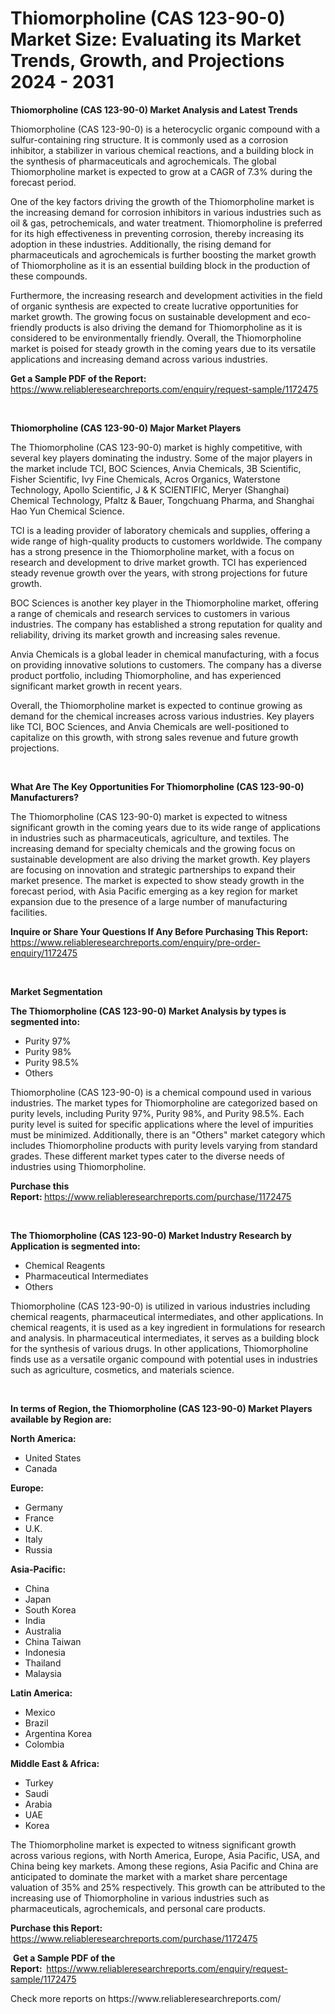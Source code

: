 <p><h1>Thiomorpholine (CAS 123-90-0) Market Size: Evaluating its Market Trends, Growth, and Projections 2024 - 2031</h1></p><p><strong>Thiomorpholine (CAS 123-90-0) Market Analysis and Latest Trends</strong></p>
<p><p>Thiomorpholine (CAS 123-90-0) is a heterocyclic organic compound with a sulfur-containing ring structure. It is commonly used as a corrosion inhibitor, a stabilizer in various chemical reactions, and a building block in the synthesis of pharmaceuticals and agrochemicals. The global Thiomorpholine market is expected to grow at a CAGR of 7.3% during the forecast period.</p><p>One of the key factors driving the growth of the Thiomorpholine market is the increasing demand for corrosion inhibitors in various industries such as oil & gas, petrochemicals, and water treatment. Thiomorpholine is preferred for its high effectiveness in preventing corrosion, thereby increasing its adoption in these industries. Additionally, the rising demand for pharmaceuticals and agrochemicals is further boosting the market growth of Thiomorpholine as it is an essential building block in the production of these compounds.</p><p>Furthermore, the increasing research and development activities in the field of organic synthesis are expected to create lucrative opportunities for market growth. The growing focus on sustainable development and eco-friendly products is also driving the demand for Thiomorpholine as it is considered to be environmentally friendly. Overall, the Thiomorpholine market is poised for steady growth in the coming years due to its versatile applications and increasing demand across various industries.</p></p>
<p><strong>Get a Sample PDF of the Report:&nbsp;</strong> <a href="https://www.reliableresearchreports.com/enquiry/request-sample/1172475">https://www.reliableresearchreports.com/enquiry/request-sample/1172475</a></p>
<p>&nbsp;</p>
<p><strong>Thiomorpholine (CAS 123-90-0) Major Market Players</strong></p>
<p><p>The Thiomorpholine (CAS 123-90-0) market is highly competitive, with several key players dominating the industry. Some of the major players in the market include TCI, BOC Sciences, Anvia Chemicals, 3B Scientific, Fisher Scientific, Ivy Fine Chemicals, Acros Organics, Waterstone Technology, Apollo Scientific, J & K SCIENTIFIC, Meryer (Shanghai) Chemical Technology, Pfaltz & Bauer, Tongchuang Pharma, and Shanghai Hao Yun Chemical Science.</p><p>TCI is a leading provider of laboratory chemicals and supplies, offering a wide range of high-quality products to customers worldwide. The company has a strong presence in the Thiomorpholine market, with a focus on research and development to drive market growth. TCI has experienced steady revenue growth over the years, with strong projections for future growth.</p><p>BOC Sciences is another key player in the Thiomorpholine market, offering a range of chemicals and research services to customers in various industries. The company has established a strong reputation for quality and reliability, driving its market growth and increasing sales revenue.</p><p>Anvia Chemicals is a global leader in chemical manufacturing, with a focus on providing innovative solutions to customers. The company has a diverse product portfolio, including Thiomorpholine, and has experienced significant market growth in recent years.</p><p>Overall, the Thiomorpholine market is expected to continue growing as demand for the chemical increases across various industries. Key players like TCI, BOC Sciences, and Anvia Chemicals are well-positioned to capitalize on this growth, with strong sales revenue and future growth projections.</p></p>
<p>&nbsp;</p>
<p><strong>What Are The Key Opportunities For Thiomorpholine (CAS 123-90-0) Manufacturers?</strong></p>
<p><p>The Thiomorpholine (CAS 123-90-0) market is expected to witness significant growth in the coming years due to its wide range of applications in industries such as pharmaceuticals, agriculture, and textiles. The increasing demand for specialty chemicals and the growing focus on sustainable development are also driving the market growth. Key players are focusing on innovation and strategic partnerships to expand their market presence. The market is expected to show steady growth in the forecast period, with Asia Pacific emerging as a key region for market expansion due to the presence of a large number of manufacturing facilities.</p></p>
<p><strong>Inquire or Share Your Questions If Any Before Purchasing This Report:</strong> <a href="https://www.reliableresearchreports.com/enquiry/pre-order-enquiry/1172475">https://www.reliableresearchreports.com/enquiry/pre-order-enquiry/1172475</a></p>
<p>&nbsp;</p>
<p><strong>Market Segmentation</strong></p>
<p><strong>The Thiomorpholine (CAS 123-90-0) Market Analysis by types is segmented into:</strong></p>
<p><ul><li>Purity 97%</li><li>Purity 98%</li><li>Purity 98.5%</li><li>Others</li></ul></p>
<p><p>Thiomorpholine (CAS 123-90-0) is a chemical compound used in various industries. The market types for Thiomorpholine are categorized based on purity levels, including Purity 97%, Purity 98%, and Purity 98.5%. Each purity level is suited for specific applications where the level of impurities must be minimized. Additionally, there is an "Others" market category which includes Thiomorpholine products with purity levels varying from standard grades. These different market types cater to the diverse needs of industries using Thiomorpholine.</p></p>
<p><strong>Purchase this Report:&nbsp;</strong><a href="https://www.reliableresearchreports.com/purchase/1172475">https://www.reliableresearchreports.com/purchase/1172475</a></p>
<p>&nbsp;</p>
<p><strong>The Thiomorpholine (CAS 123-90-0) Market Industry Research by Application is segmented into:</strong></p>
<p><ul><li>Chemical Reagents</li><li>Pharmaceutical Intermediates</li><li>Others</li></ul></p>
<p><p>Thiomorpholine (CAS 123-90-0) is utilized in various industries including chemical reagents, pharmaceutical intermediates, and other applications. In chemical reagents, it is used as a key ingredient in formulations for research and analysis. In pharmaceutical intermediates, it serves as a building block for the synthesis of various drugs. In other applications, Thiomorpholine finds use as a versatile organic compound with potential uses in industries such as agriculture, cosmetics, and materials science.</p></p>
<p>&nbsp;</p>
<p><strong>In terms of Region, the Thiomorpholine (CAS 123-90-0) Market Players available by Region are:</strong></p>
<p>
    <p> <strong> North America: </strong>
        <ul>
            <li>United States</li>
            <li>Canada</li>
        </ul>
        </p> 
    <p> <strong> Europe: </strong>
        <ul>
            <li>Germany</li>
            <li>France</li>
            <li>U.K.</li>
            <li>Italy</li>
            <li>Russia</li>
        </ul>
        </p> 
    <p> <strong> Asia-Pacific: </strong>
        <ul>
            <li>China</li>
            <li>Japan</li>
            <li>South Korea</li>
            <li>India</li>
            <li>Australia</li>
            <li>China Taiwan</li>
            <li>Indonesia</li>
            <li>Thailand</li>
            <li>Malaysia</li>
        </ul>
        </p> 
    <p> <strong> Latin America: </strong>
        <ul>
            <li>Mexico</li>
            <li>Brazil</li>
            <li>Argentina Korea</li>
            <li>Colombia</li>
        </ul>
        </p> 
    <p> <strong> Middle East & Africa: </strong>
        <ul>
            <li>Turkey</li>
            <li>Saudi</li>
            <li>Arabia</li>
            <li>UAE</li>
            <li>Korea</li>
        </ul>
    </p>
    </p>
<p><p>The Thiomorpholine market is expected to witness significant growth across various regions, with North America, Europe, Asia Pacific, USA, and China being key markets. Among these regions, Asia Pacific and China are anticipated to dominate the market with a market share percentage valuation of 35% and 25% respectively. This growth can be attributed to the increasing use of Thiomorpholine in various industries such as pharmaceuticals, agrochemicals, and personal care products.</p></p>
<p><strong>Purchase this Report: </strong><a href="https://www.reliableresearchreports.com/purchase/1172475">https://www.reliableresearchreports.com/purchase/1172475</a></p>
<p>&nbsp;<strong>Get a Sample PDF of the Report:&nbsp;&nbsp;</strong><a href="https://www.reliableresearchreports.com/enquiry/request-sample/1172475">https://www.reliableresearchreports.com/enquiry/request-sample/1172475</a></p>
<p><strong></strong></p>
<p>Check more reports on https://www.reliableresearchreports.com/</p>